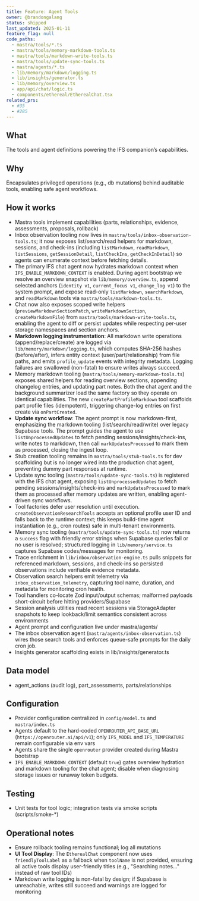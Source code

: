 ```yaml
---
title: Feature: Agent Tools
owner: @brandongalang
status: shipped
last_updated: 2025-01-11
feature_flag: null
code_paths:
  - mastra/tools/*.ts
  - mastra/tools/memory-markdown-tools.ts
  - mastra/tools/markdown-write-tools.ts
  - mastra/tools/update-sync-tools.ts
  - mastra/agents/*.ts
  - lib/memory/markdown/logging.ts
  - lib/insights/generator.ts
  - lib/memory/overview.ts
  - app/api/chat/logic.ts
  - components/ethereal/EtherealChat.tsx
related_prs:
  - #35
  - #285
---
```


## What
The tools and agent definitions powering the IFS companion’s capabilities.

## Why
Encapsulates privileged operations (e.g., db mutations) behind auditable tools, enabling safe agent workflows.

## How it works
- Mastra tools implement capabilities (parts, relationships, evidence, assessments, proposals, rollback)
- Inbox observation tooling now lives in `mastra/tools/inbox-observation-tools.ts`; it now exposes list/search/read helpers for markdown, sessions, and check-ins (including `listMarkdown`, `readMarkdown`, `listSessions`, `getSessionDetail`, `listCheckIns`, `getCheckInDetail`) so agents can enumerate context before fetching details.
- The primary IFS chat agent now hydrates markdown context when `IFS_ENABLE_MARKDOWN_CONTEXT` is enabled. During agent bootstrap we resolve an overview snapshot via `lib/memory/overview.ts`, append selected anchors (`identity v1`, `current_focus v1`, `change_log v1`) to the system prompt, and expose read-only `listMarkdown`, `searchMarkdown`, and `readMarkdown` tools via `mastra/tools/markdown-tools.ts`.
- Chat now also exposes scoped write helpers (`previewMarkdownSectionPatch`, `writeMarkdownSection`, `createMarkdownFile`) from `mastra/tools/markdown-write-tools.ts`, enabling the agent to diff or persist updates while respecting per-user storage namespaces and section anchors.
- **Markdown logging instrumentation**: All markdown write operations (append/replace/create) are logged via `lib/memory/markdown/logging.ts`, which computes SHA-256 hashes (before/after), infers entity context (user/part/relationship) from file paths, and emits `profile_update` events with integrity metadata. Logging failures are swallowed (non-fatal) to ensure writes always succeed.
- Memory markdown tooling (`mastra/tools/memory-markdown-tools.ts`) exposes shared helpers for reading overview sections, appending changelog entries, and updating part notes. Both the chat agent and the background summarizer load the same factory so they operate on identical capabilities. The new `createPartProfileMarkdown` tool scaffolds part profile files (idempotent), triggering change-log entries on first create via `onPartCreated`.
- **Update sync workflow**: The agent prompt is now markdown-first, emphasizing the markdown tooling (list/search/read/write) over legacy Supabase tools. The prompt guides the agent to use `listUnprocessedUpdates` to fetch pending sessions/insights/check-ins, write notes to markdown, then call `markUpdatesProcessed` to mark them as processed, closing the ingest loop.
- Stub creation tooling remains in `mastra/tools/stub-tools.ts` for dev scaffolding but is no longer wired into the production chat agent, preventing dummy part responses at runtime.
- Update sync tooling (`mastra/tools/update-sync-tools.ts`) is registered with the IFS chat agent, exposing `listUnprocessedUpdates` to fetch pending sessions/insights/check-ins and `markUpdatesProcessed` to mark them as processed after memory updates are written, enabling agent-driven sync workflows.
- Tool factories defer user resolution until execution. `createObservationResearchTools` accepts an optional profile user ID and falls back to the runtime context; this keeps build-time agent instantiation (e.g., cron routes) safe in multi-tenant environments.
- Memory sync tooling (`mastra/tools/update-sync-tools.ts`) now returns a `success` flag with friendly error strings when Supabase queries fail or no user is resolved; structured logging in `lib/memory/service.ts` captures Supabase codes/messages for monitoring.
- Trace enrichment in `lib/inbox/observation-engine.ts` pulls snippets for referenced markdown, sessions, and check-ins so persisted observations include verifiable evidence metadata.
- Observation search helpers emit telemetry via `inbox_observation_telemetry`, capturing tool name, duration, and metadata for monitoring cron health.
- Tool handlers co-locate Zod input/output schemas; malformed payloads short-circuit before hitting providers/Supabase
- Session analysis utilities read recent sessions via StorageAdapter snapshots to keep lookback/limit semantics consistent across environments
- Agent prompt and configuration live under mastra/agents/
- The inbox observation agent (`mastra/agents/inbox-observation.ts`) wires those search tools and enforces queue-safe prompts for the daily cron job.
- Insights generator scaffolding exists in lib/insights/generator.ts

## Data model
- agent_actions (audit log), part_assessments, parts/relationships

## Configuration
- Provider configuration centralized in `config/model.ts` and `mastra/index.ts`
- Agents default to the hard-coded `OPENROUTER_API_BASE_URL` (`https://openrouter.ai/api/v1`); only `IFS_MODEL` and `IFS_TEMPERATURE` remain configurable via env vars
- Agents share the single `openrouter` provider created during Mastra bootstrap
- `IFS_ENABLE_MARKDOWN_CONTEXT` (default `true`) gates overview hydration and markdown tooling for the chat agent; disable when diagnosing storage issues or runaway token budgets.

## Testing
- Unit tests for tool logic; integration tests via smoke scripts (scripts/smoke-*)

## Operational notes
- Ensure rollback tooling remains functional; log all mutations
- **UI Tool Display**: The `EtherealChat` component now uses `friendlyToolLabel` as a fallback when `toolName` is not provided, ensuring all active tools display user-friendly titles (e.g., "Searching notes…" instead of raw tool IDs)
- Markdown write logging is non-fatal by design; if Supabase is unreachable, writes still succeed and warnings are logged for monitoring
